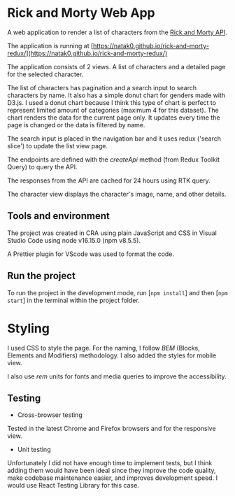 # Rick and Morty Web App

A web application to render a list of characters from the [Rick and Morty API](https://rickandmortyapi.com/documentation/).

The application is running at [https://natak0.github.io/rick-and-morty-redux/](https://natak0.github.io/rick-and-morty-redux/)

The application consists of 2 views. A list of characters and a detailed page for the selected character.

The list of characters has pagination and a search input to search characters by name. It also has a simple donut chart for genders made with D3.js. I used a donut chart because I think this type of chart is perfect to represent limited amount of categories (maximum 4 for this dataset). The chart renders the data for the current page only. It updates every time the page is changed or the data is filtered by name.

The search input is placed in the navigation bar and it uses redux ('search slice') to update the list view page.

The endpoints are defined with the _createApi_ method (from Redux Toolkit Query) to query the API.

The responses from the API are cached for 24 hours using RTK query.

The character view displays the character's image, name, and other details.

## Tools and environment

The project was created in CRA using plain JavaScript and CSS in Visual Studio Code using node v16.15.0 (npm v8.5.5).

A Prettier plugin for VScode was used to format the code.

## Run the project

To run the project in the development mode, run [`npm install`] and then [`npm start`] in the terminal within the project folder.

# Styling

I used CSS to style the page. For the naming, I follow _BEM_ (Blocks, Elements and Modifiers) methodology. I also added the styles for mobile view. 

I also use _rem_ units for fonts and media queries to improve the accessibility.

## Testing

- Cross-browser testing

Tested in the latest Chrome and Firefox browsers and for the responsive view.

- Unit testing

Unfortunately I did not have enough time to implement tests, but I think adding them would have been ideal since they improve the code quality, make codebase maintenance easier, and improves development speed. I would use React Testing Library for this case.
